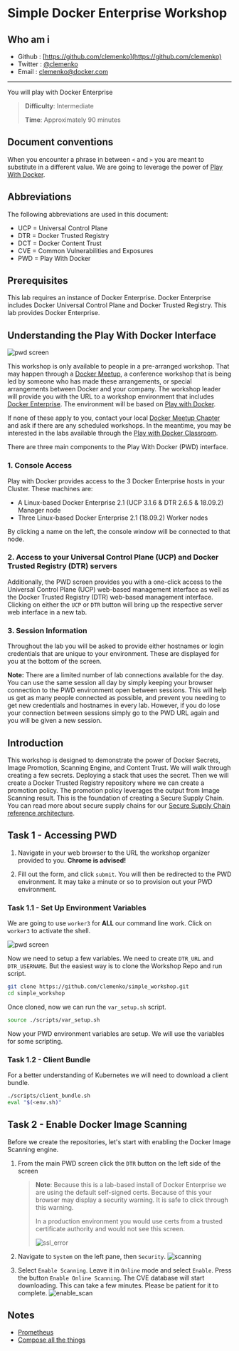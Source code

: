 # Simple Docker Enterprise Workshop

## Who am i

* Github : [https://github.com/clemenko](https://github.com/clemenko)
* Twitter : [@clemenko](https://twitter.com/clemenko)
* Email : [clemenko@docker.com](mailto:clemenko@docker.com)

---

You will play with Docker Enterprise

> **Difficulty**: Intermediate
>
> **Time**: Approximately 90 minutes

## Document conventions

When you encounter a phrase in between `<` and `>`  you are meant to substitute in a different value.
We are going to leverage the power of [Play With Docker](http://play-with-docker.com).

## Abbreviations

The following abbreviations are used in this document:

* UCP = Universal Control Plane
* DTR = Docker Trusted Registry
* DCT = Docker Content Trust
* CVE = Common Vulnerabilities and Exposures
* PWD = Play With Docker

## Prerequisites

This lab requires an instance of Docker Enterprise. Docker Enterprise includes Docker Universal Control Plane and Docker Trusted Registry. This lab provides Docker Enterprise.

## Understanding the Play With Docker Interface

![pwd screen](./img/pwd_screen.jpg)

This workshop is only available to people in a pre-arranged workshop. That may happen through a [Docker Meetup](https://events.docker.com/chapters/), a conference workshop that is being led by someone who has made these arrangements, or special arrangements between Docker and your company. The workshop leader will provide you with the URL to a workshop environment that includes [Docker Enterprise](https://www.docker.com/enterprise-edition). The environment will be based on [Play with Docker](https://labs.play-with-docker.com/).

If none of these apply to you, contact your local [Docker Meetup Chapter](https://events.docker.com/chapters/) and ask if there are any scheduled workshops. In the meantime, you may be interested in the labs available through the [Play with Docker Classroom](https://training.play-with-docker.com/alacart/).

There are three main components to the Play With Docker (PWD) interface.

### 1. Console Access

Play with Docker provides access to the 3 Docker Enterprise hosts in your Cluster. These machines are:

* A Linux-based Docker Enterprise 2.1 (UCP 3.1.6 & DTR 2.6.5 & 18.09.2)  Manager node
* Three Linux-based Docker Enterprise 2.1 (18.09.2) Worker nodes

By clicking a name on the left, the console window will be connected to that node.

### 2. Access to your Universal Control Plane (UCP) and Docker Trusted Registry (DTR) servers

Additionally, the PWD screen provides you with a one-click access to the Universal Control Plane (UCP)
web-based management interface as well as the Docker Trusted Registry (DTR) web-based management interface. Clicking on either the `UCP` or `DTR` button will bring up the respective server web interface in a new tab.

### 3. Session Information

Throughout the lab you will be asked to provide either hostnames or login credentials that are unique to your environment. These are displayed for you at the bottom of the screen.

**Note:**  There are a limited number of lab connections available for the day. You can use the same session all day by simply keeping your browser connection to the PWD environment open between sessions. This will help us get as many people connected as possible, and prevent you needing to get new credentials and hostnames in every lab. However, if you do lose your connection between sessions simply go to the PWD URL again and you will be given a new session.

## Introduction

This workshop is designed to demonstrate the power of Docker Secrets, Image Promotion, Scanning Engine, and Content Trust. We will walk through creating a few secrets. Deploying a stack that uses the secret. Then we will create a Docker Trusted Registry repository where we can create a promotion policy. The promotion policy leverages the output from Image Scanning result. This is the foundation of creating a Secure Supply Chain. You can read more about  secure supply chains for our [Secure Supply Chain reference architecture](https://success.docker.com/article/secure-supply-chain).

## Task 1 - Accessing PWD

1. Navigate in your web browser to the URL the workshop organizer provided to you. **Chrome is advised!**

2. Fill out the form, and click `submit`. You will then be redirected to the PWD environment. It may take a minute or so to provision out your PWD environment.

### Task 1.1 - Set Up Environment Variables

We are going to use `worker3` for **ALL** our command line work. Click on `worker3` to activate the shell.

![pwd screen](img/pwd_screen.jpg)

Now we need to setup a few variables. We need to create `DTR_URL` and `DTR_USERNAME`. But the easiest way is to clone the Workshop Repo and run script.

```bash
git clone https://github.com/clemenko/simple_workshop.git
cd simple_workshop
```

Once cloned, now we can run the `var_setup.sh` script.

```bash
source ./scripts/var_setup.sh
```

Now your PWD environment variables are setup. We will use the variables for some scripting.

### Task 1.2 - Client Bundle

For a better understanding of Kubernetes we will need to download a client bundle.

```bash
./scripts/client_bundle.sh
eval "$(<env.sh)"
```

## Task 2 - Enable Docker Image Scanning

Before we create the repositories, let's start with enabling the Docker Image Scanning engine.

1. From the main PWD screen click the `DTR` button on the left side of the screen

    > **Note**: Because this is a lab-based install of Docker Enterprise we are using the default self-signed certs. Because of this your browser may display a security warning. It is safe to click through this warning.
    >
    > In a production environment you would use certs from a trusted certificate authority and would not see this screen.
    >
    > ![ssl_error](./img/ssl_error.png)

2. Navigate to `System` on the left pane, then `Security`.
    ![scanning](img/system_scanning.jpg)

3. Select `Enable Scanning`. Leave it in `Online` mode and select `Enable`. Press the button `Enable Online Scanning`. The CVE database will start downloading. This can take a few minutes. Please be patient for it to complete.
    ![enable_scan](img/scanning_enable.jpg)


## Notes

* [Prometheus](https://github.com/clemenko/prometheus/)
* [Compose all the things](https://github.com/clemenko/compose_files/blob/master/compose_all_the_things.yml)
